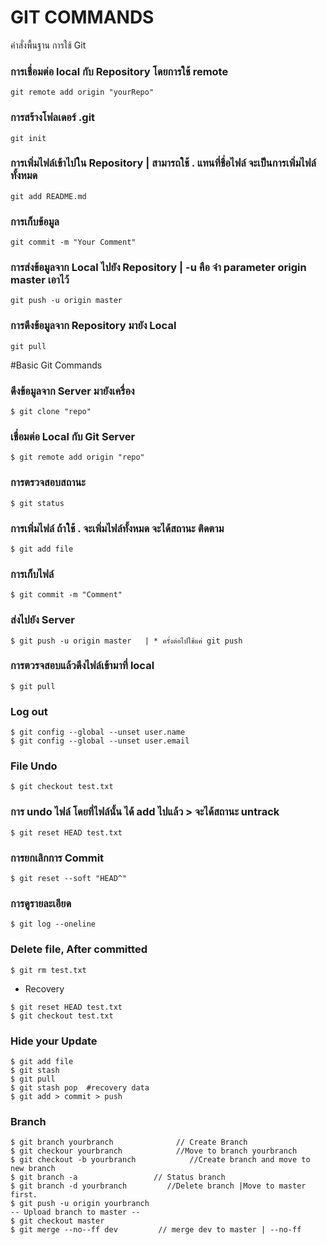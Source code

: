 ﻿# GIT  COMMANDS
คำสั่งพื้นฐาน การใช้ Git
### การเชื่อมต่อ local กับ Repository โดยการใช้ remote
```
git remote add origin "yourRepo"
```
### การสร้างโฟลเดอร์ .git 
```
git init
```
### การเพิ่มไฟล์เข้าไปใน Repository  |  สามารถใช้ . แทนที่ชื่อไฟล์ จะเป็นการเพิ่มไฟล์ทั้งหมด
```
git add README.md
```
### การเก็บข้อมูล
```
git commit -m "Your Comment"
```
### การส่งข้อมูลจาก Local ไปยัง Repository | -u คือ จำ parameter origin master เอาไว้
```
git push -u origin master
```
### การดึงข้อมูลจาก Repository มายัง Local
```
git pull 
```
#Basic Git Commands

### ดึงข้อมูลจาก Server มายังเครื่อง  
```
$ git clone "repo"
```
### เชื่อมต่อ Local กับ Git Server
```
$ git remote add origin "repo" 
```
### การตรวจสอบสถานะ
```
$ git status
```
### การเพิ่มไฟล์ ถ้าใช้ . จะเพิ่มไฟล์ทั้งหมด จะได้สถานะ ติดตาม
```
$ git add file
```
### การเก็บไฟล์ 
```
$ git commit -m "Comment"
```
### ส่งไปยัง Server 
```
$ git push -u origin master   | * ครั้งต่อไปใช้แค่ git push 
```
### การตวรจสอบแล้วดึงไฟล์เข้ามาที่ local 
```
$ git pull
```
### Log out 
```
$ git config --global --unset user.name
$ git config --global --unset user.email
```
### File Undo
```
$ git checkout test.txt
```
### การ undo ไฟล์  โดยที่ไฟล์นั้น ได้ add ไปแล้ว  > จะได้สถานะ untrack
```
$ git reset HEAD test.txt
```
### การยกเลิกการ Commit
```
$ git reset --soft "HEAD^"  
```
### การดูรายละเอียด
```
$ git log --oneline
```
### Delete file, After committed
```
$ git rm test.txt
```
* Recovery
```
$ git reset HEAD test.txt
$ git checkout test.txt
```
### Hide your Update
```
$ git add file
$ git stash    
$ git pull 
$ git stash pop  #recovery data 
$ git add > commit > push
```
### Branch
```
$ git branch yourbranch 	  	     // Create Branch
$ git checkour yourbranch		     //Move to branch yourbranch
$ git checkout -b yourbranch 	  	    //Create branch and move to new branch
$ git branch -a 			    // Status branch
$ git branch -d yourbranch 		   //Delete branch |Move to master first.
$ git push -u origin yourbranch	
-- Upload branch to master -- 
$ git checkout master 
$ git merge --no--ff dev 		 // merge dev to master | --no-ff 
``` 


